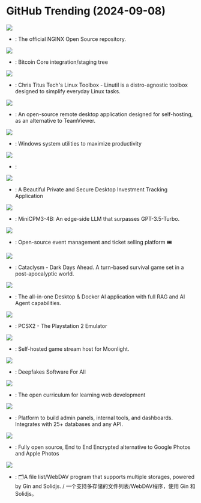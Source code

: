 # GitHub Trending (2024-09-08)

![](https://img.shields.io/badge/C-New%20326-green?style=flat-square&logo=appveyor)
- [](https://github.comundefined): The official NGINX Open Source repository.

![](https://img.shields.io/badge/C%2B%2B-New%20114-green?style=flat-square&logo=appveyor)
- [](https://github.comundefined): Bitcoin Core integration/staging tree

![](https://img.shields.io/badge/Shell-New%20236-green?style=flat-square&logo=appveyor)
- [](https://github.comundefined): Chris Titus Tech's Linux Toolbox - Linutil is a distro-agnostic toolbox designed to simplify everyday Linux tasks.

![](https://img.shields.io/badge/Rust-New%20122-green?style=flat-square&logo=appveyor)
- [](https://github.comundefined): An open-source remote desktop application designed for self-hosting, as an alternative to TeamViewer.

![](https://img.shields.io/badge/C%23-New%20156-green?style=flat-square&logo=appveyor)
- [](https://github.comundefined): Windows system utilities to maximize productivity

![](https://img.shields.io/badge/Python-New%2067-green?style=flat-square&logo=appveyor)
- [](https://github.comundefined): 

![](https://img.shields.io/badge/TypeScript-New%20268-green?style=flat-square&logo=appveyor)
- [](https://github.comundefined): A Beautiful Private and Secure Desktop Investment Tracking Application

![](https://img.shields.io/badge/Python-New%20139-green?style=flat-square&logo=appveyor)
- [](https://github.comundefined): MiniCPM3-4B: An edge-side LLM that surpasses GPT-3.5-Turbo.

![](https://img.shields.io/badge/PHP-New%20104-green?style=flat-square&logo=appveyor)
- [](https://github.comundefined): Open-source event management and ticket selling platform 🎟️

![](https://img.shields.io/badge/C%2B%2B-New%2025-green?style=flat-square&logo=appveyor)
- [](https://github.comundefined): Cataclysm - Dark Days Ahead. A turn-based survival game set in a post-apocalyptic world.

![](https://img.shields.io/badge/JavaScript-New%20342-green?style=flat-square&logo=appveyor)
- [](https://github.comundefined): The all-in-one Desktop & Docker AI application with full RAG and AI Agent capabilities.

![](https://img.shields.io/badge/C%2B%2B-New%206-green?style=flat-square&logo=appveyor)
- [](https://github.comundefined): PCSX2 - The Playstation 2 Emulator

![](https://img.shields.io/badge/C%2B%2B-New%2058-green?style=flat-square&logo=appveyor)
- [](https://github.comundefined): Self-hosted game stream host for Moonlight.

![](https://img.shields.io/badge/Python-New%20110-green?style=flat-square&logo=appveyor)
- [](https://github.comundefined): Deepfakes Software For All

![](https://img.shields.io/badge/JavaScript-New%209-green?style=flat-square&logo=appveyor)
- [](https://github.comundefined): The open curriculum for learning web development

![](https://img.shields.io/badge/TypeScript-New%20169-green?style=flat-square&logo=appveyor)
- [](https://github.comundefined): Platform to build admin panels, internal tools, and dashboards. Integrates with 25+ databases and any API.

![](https://img.shields.io/badge/Dart-New%20113-green?style=flat-square&logo=appveyor)
- [](https://github.comundefined): Fully open source, End to End Encrypted alternative to Google Photos and Apple Photos

![](https://img.shields.io/badge/Go-New%2034-green?style=flat-square&logo=appveyor)
- [](https://github.comundefined): 🗂️A file list/WebDAV program that supports multiple storages, powered by Gin and Solidjs. / 一个支持多存储的文件列表/WebDAV程序，使用 Gin 和 Solidjs。

